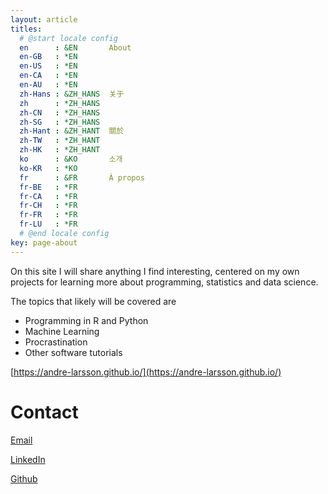 ```yaml
---
layout: article
titles:
  # @start locale config
  en      : &EN       About
  en-GB   : *EN
  en-US   : *EN
  en-CA   : *EN
  en-AU   : *EN
  zh-Hans : &ZH_HANS  关于
  zh      : *ZH_HANS
  zh-CN   : *ZH_HANS
  zh-SG   : *ZH_HANS
  zh-Hant : &ZH_HANT  關於
  zh-TW   : *ZH_HANT
  zh-HK   : *ZH_HANT
  ko      : &KO       소개
  ko-KR   : *KO
  fr      : &FR       À propos
  fr-BE   : *FR
  fr-CA   : *FR
  fr-CH   : *FR
  fr-FR   : *FR
  fr-LU   : *FR
  # @end locale config
key: page-about
---
```


On this site I will share anything I find interesting, centered on my own
projects for learning more about programming, statistics and data science.

The topics that likely will be covered are
- Programming in R and Python
- Machine Learning
- Procrastination
- Other software tutorials

[https://andre-larsson.github.io/](https://andre-larsson.github.io/)


# Contact

[Email](mailto:larsson.andre@gmail.com)

[LinkedIn](https://www.linkedin.com/in/andre-ts-larsson)

[Github](https://github.com/andre-larsson)

